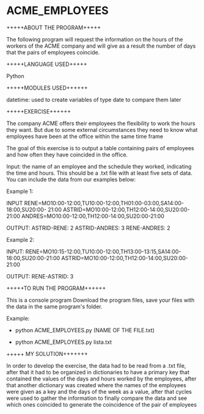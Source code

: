 # ACME_EMPLOYEES

+++++ABOUT THE PROGRAM+++++


The following program will request the information on the hours of the workers of the ACME company
and will give as a result the number of days that the pairs of employees coincide.

+++++LANGUAGE USED+++++


Python

+++++MODULES USED++++++


datetime: used to create variables of type date to compare them later

+++++EXERCISE++++++


The company ACME offers their employees the flexibility to work the hours they want. But due to some external circumstances they need to know what employees have been at the office within the same time frame

The goal of this exercise is to output a table containing pairs of employees and how often they have coincided in the office.

Input: the name of an employee and the schedule they worked, indicating the time and hours. This should be a .txt file with at least five sets of data. You can include the data from our examples below:

Example 1:

INPUT RENE=MO10:00-12:00,TU10:00-12:00,TH01:00-03:00,SA14:00-18:00,SU20:00- 21:00 ASTRID=MO10:00-12:00,TH12:00-14:00,SU20:00-21:00 ANDRES=MO10:00-12:00,TH12:00-14:00,SU20:00-21:00

OUTPUT: ASTRID-RENE: 2 ASTRID-ANDRES: 3 RENE-ANDRES: 2

Example 2:

INPUT: RENE=MO10:15-12:00,TU10:00-12:00,TH13:00-13:15,SA14:00-18:00,SU20:00-21:00 ASTRID=MO10:00-12:00,TH12:00-14:00,SU20:00-21:00

OUTPUT: RENE-ASTRID: 3

+++++TO RUN THE PROGRAM++++++


This is a console program 
Download the program files, save your files with the data in the same program's folder. 

Example:
- python ACME_EMPLOYEES.py (NAME OF THE FILE.txt)

- python ACME_EMPLOYEES.py lista.txt

+++++ MY SOLUTION+++++++

In order to develop the exercise, the data had to be read from a .txt file, after that it had to be organized in dictionaries to have a primary key that contained the values ​​of the days and hours worked by the employees, after that another dictionary was created where the names of the employees were given as a key and the days of the week as a value, 
after that cycles were used to gather the information to finally compare the data and see which ones coincided to generate the coincidence of the pair of employees
